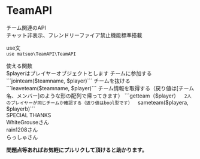 # TeamAPI
チーム関連のAPI  
チャット非表示、フレンドリーファイア禁止機能標準搭載

use文  
```use matsuo\TeamAPI\TeamAPI```

使える関数  
$playerはプレイヤーオブジェクトとします  
チームに参加する  
```jointeam($teamname, $player)```  
チームを抜ける  
```leaveteam($teamname, $player)```  
チーム情報を取得する（戻り値は[チーム名、メンバー]のような形の配列で帰ってきます）  
```getteam（$player）```  
2人のプレイヤーが同じチームか確認する（返り値はbool型です）  
```sameteam($playera, $playerb)```  
SPECIAL THANKS  
WhiteGrouseさん  
rain1208さん  
らっしゅさん  


**問題点等あればお気軽にプルリクして頂けると助かります。**
